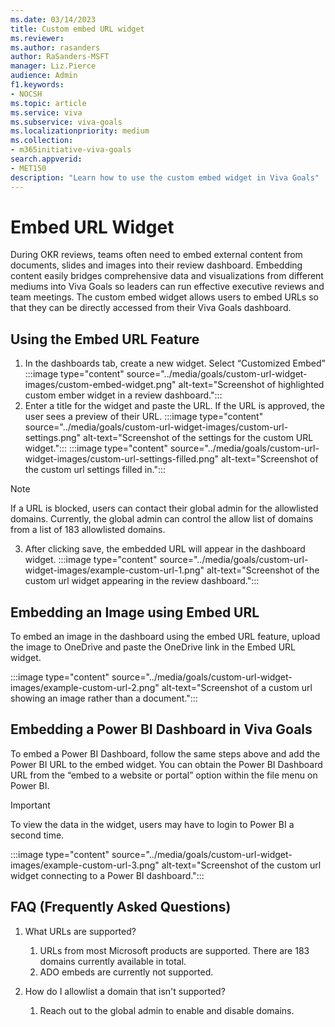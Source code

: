 ```yaml
---
ms.date: 03/14/2023
title: Custom embed URL widget
ms.reviewer: 
ms.author: rasanders
author: RaSanders-MSFT
manager: Liz.Pierce
audience: Admin
f1.keywords:
- NOCSH
ms.topic: article
ms.service: viva
ms.subservice: viva-goals
ms.localizationpriority: medium
ms.collection:  
- m365initiative-viva-goals  
search.appverid:
- MET150
description: "Learn how to use the custom embed widget in Viva Goals"
---
```


# Embed URL Widget

During OKR reviews, teams often need to embed external content from documents, slides and images into their review dashboard. Embedding content easily bridges comprehensive data and visualizations from different mediums into Viva Goals so leaders can run effective executive reviews and team meetings.  The custom embed widget allows users to embed URLs so that they can be directly accessed from their Viva Goals dashboard. 

## Using the Embed URL Feature 

1. In the dashboards tab, create a new widget. Select “Customized Embed”
 :::image type="content" source="../media/goals/custom-url-widget-images/custom-embed-widget.png" alt-text="Screenshot of highlighted custom ember widget in a review dashboard."::: 
1. Enter a title for the widget and paste the URL. If the URL is approved, the user sees a preview of their URL. 
 :::image type="content" source="../media/goals/custom-url-widget-images/custom-url-settings.png" alt-text="Screenshot of the settings for the custom URL widget.":::
 :::image type="content" source="../media/goals/custom-url-widget-images/custom-url-settings-filled.png" alt-text="Screenshot of the custom url settings filled in.":::

 > [!NOTE]
 > If a URL is blocked, users can contact their global admin for the allowlisted domains. Currently, the global admin can control the allow list of domains from a list of 183 allowlisted domains.
3. After clicking save, the embedded URL will appear in the dashboard widget.
 :::image type="content" source="../media/goals/custom-url-widget-images/example-custom-url-1.png" alt-text="Screenshot of the custom url widget appearing in the review dashboard.":::

## Embedding an Image using Embed URL

To embed an image in the dashboard using the embed URL feature, upload the image to OneDrive and paste the OneDrive link in the Embed URL widget. 

:::image type="content" source="../media/goals/custom-url-widget-images/example-custom-url-2.png" alt-text="Screenshot of a custom url showing an image rather than a document.":::

## Embedding a Power BI Dashboard in Viva Goals 

To embed a Power BI Dashboard, follow the same steps above and add the Power BI URL to the embed widget. You can obtain the Power BI Dashboard URL from the “embed to a website or portal” option within the file menu on Power BI. 

> [!IMPORTANT]
> To view the data in the widget, users may have to login to Power BI a second time. 

:::image type="content" source="../media/goals/custom-url-widget-images/example-custom-url-3.png" alt-text="Screenshot of the custom url widget connecting to a Power BI dashboard.":::

## FAQ (Frequently Asked Questions)

1. What URLs are supported?  
    1. URLs from most Microsoft products are supported. There are 183 domains currently available in total. 
    1. ADO embeds are currently not supported. 

2. How do I allowlist a domain that isn't supported? 
    1. Reach out to the global admin to enable and disable domains.  